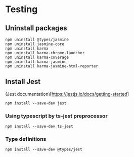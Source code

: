 # Testing

## Uninstall packages

```
npm uninstall @types/jasmine
npm uninstall jasmine-core
npm uninstall karma
npm uninstall karma-chrome-launcher
npm uninstall karma-coverage
npm uninstall karma-jasmine
npm uninstall karma-jasmine-html-reporter
```

## Install Jest

(Jest documentation)[https://jestjs.io/docs/getting-started]

```
npm install --save-dev jest
```

### Using typescript by ts-jest preprocessor

```
npm install --save-dev ts-jest
```

### Type definitions

```
npm install --save-dev @types/jest
```
